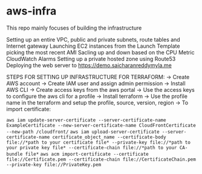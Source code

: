 # aws-infra

This repo mainly focuses of building the infrastructure

Setting up an entire VPC, public and private subnets, route tables and Internet gateway
Launching EC2 instances from the Launch Template picking the most recent AMI
Sacling up and down based on the CPU Metric CloudWatch Alarms
Setting up a private hosted zone using Route53
Deploying the web server to https://demo.saicharanreddymyla.me




STEPS FOR SETTING UP INFRASTRUCTURE FOR TERRAFORM:
-> Create AWS account
-> Create IAM user and assign admin permission
-> Install AWS CLI
-> Create access keys from the aws portal
-> Use the access keys to configure the aws cli for a profile
-> Install terraform
-> Use the profile name in the terraform and setup the profile, source, version, region
-> To import certificate:

`aws iam update-server-certificate --server-certificate-name ExampleCertificate --new-server-certificate-name CloudFrontCertificate --new-path /cloudfront/`
`aws iam upload-server-certificate --server-certificate-name certificate_object_name --certificate-body file://*path to your certificate file* --private-key file://*path to your private key file* --certificate-chain file://*path to your CA-bundle file*`
`aws acm import-certificate --certificate file://Certificate.pem --certificate-chain file://CertificateChain.pem --private-key file://PrivateKey.pem`
